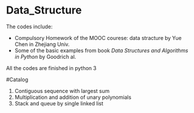 # Data_Structure

The codes include:

- Compulsory Homework of the MOOC courese: data stracture by Yue Chen in Zhejiang Univ.
- Some of the basic examples from book *Data Structures and Algorithms in Python* by Goodrich al. 

All the codes are finished in python 3

#Catalog
1. Contiguous sequence with largest sum
2. Multiplication and addition of unary polynomials
3. Stack and queue by single linked list 
